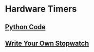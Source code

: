 # Hardware Timers

## [Python Code](oop_stopwatch.py)

## [Write Your Own Stopwatch](stopwatch_template.py)


